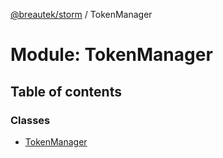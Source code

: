 [@breautek/storm](../README.md) / TokenManager

# Module: TokenManager

## Table of contents

### Classes

- [TokenManager](../classes/TokenManager.TokenManager-1.md)
